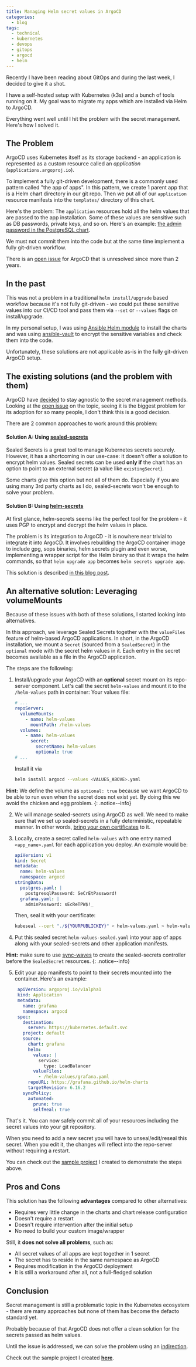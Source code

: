 ```yaml
---
title: Managing Helm secret values in ArgoCD
categories:
  - blog
tags:
  - technical
  - kubernetes
  - devops
  - gitops
  - argocd
  - helm
---
```


Recently I have been reading about GitOps and during the last week, I decided to give it a shot.

I have a self-hosted setup with Kubernetes (k3s) and a bunch of tools running on it. 
My goal was to migrate my apps which are installed via Helm to ArgoCD.

Everything went well until I hit the problem with the secret management. Here's how I solved it.

## The Problem

ArgoCD uses Kubernetes itself as its storage backend - an application is represented as a custom 
resource called an _application_ (`applications.argoproj.io`).

To implement a fully git-driven development, there is a commonly used pattern called
"the app of apps". In this pattern, we create 1 parent app that is a Helm chart directory in our git repo. 
Then we put all of our `application` resource manifests into the `templates/` directory of this chart.

Here's the problem: The `application` resources hold all the helm values that are passed to the app installation.
Some of these values are sensitive such as DB passwords, private keys, and so on. Here's an example:
[the admin password in the PostgreSQL chart](https://github.com/bitnami/charts/tree/master/bitnami/postgresql#postgresql-parameters).

We must not commit them into the code but at the same time implement a fully git-driven workflow.

There is an [open issue](https://github.com/argoproj/argo-cd/issues/1786) for ArgoCD that is unresolved since
more than 2 years.

## In the past

This was not a problem in a traditional `helm install/upgrade` based workflow because it's not fully
git-driven - we could put these sensitive values into our CI/CD tool and pass them via `--set` or `--values`
flags on install/upgrade. 

In my personal setup, I was using 
[Ansible Helm module](https://docs.ansible.com/ansible/latest/collections/kubernetes/core/helm_module.html) 
to install the charts and was using 
[ansible-vault](https://docs.ansible.com/ansible/latest/user_guide/vault.html) 
to encrypt the sensitive variables and check them into the code.

Unfortunately, these solutions are not applicable as-is in the fully git-driven ArgoCD setup.

## The existing solutions (and the problem with them)

ArgoCD have [decided](https://argoproj.github.io/argo-cd/operator-manual/secret-management/) 
to stay agnostic to the secret management methods. 
Looking at the [open issue](https://github.com/argoproj/argo-cd/issues/1786) on the topic,
seeing it is the biggest problem for its adoption for so many people, 
I don't think this is a good decision.

There are 2 common approaches to work around this problem:

#### Solution A: Using [sealed-secrets](https://github.com/bitnami-labs/sealed-secrets)
Sealed Secrets is a great tool to manage Kubernetes secrets securely.
However, it has a shortcoming in our use-case: it doesn't offer a solution to encrypt helm values.
Sealed secrets can be used **only if** the chart has an option to point to an 
external secret (a value like `existingSecret`).

Some charts give this option but not all of them do. 
Especially if you are using many 3rd party charts as I do, 
sealed-secrets won't be enough to solve your problem.

#### Solution B: Using [helm-secrets](https://github.com/jkroepke/helm-secrets)

At first glance, helm-secrets seems like the perfect tool for the problem - it uses PGP to
encrypt and decrypt the helm values in place.

The problem is its integration to ArgoCD - it is nowhere near trivial to integrate it into ArgoCD.
It involves rebuilding the ArgoCD container image to include gpg, sops binaries, helm secrets plugin
and even worse, implementing a wrapper script for the Helm binary so that it wraps the helm
commands, so that `helm upgrade app` becomes `helm secrets upgrade app`.

This solution is described [in this blog post](https://hackernoon.com/how-to-handle-kubernetes-secrets-with-argocd-and-sops-r92d3wt1).

## An alternative solution: Leveraging volumeMounts

Because of these issues with both of these solutions, I started looking into alternatives.

In this approach, we leverage Sealed Secrets together with the `valueFiles` feature of 
helm-based ArgoCD applications. In short, in the ArgoCD installation, we mount a `Secret` 
(sourced from a `SealedSecret`) in the `optional` mode with the secret helm values in it. 
Each entry in the secret becomes available as a file in the ArgoCD application.

The steps are the following:

1. Install/upgrade your ArgoCD with an **optional** secret mount on its repo-server component. 
   Let's call the secret `helm-values` and mount it to the `/helm-values` path in container:
   Your values file:
   ```yaml
   # ...
   repoServer:
     volumeMounts:
       - name: helm-values
         mountPath: /helm-values
     volumes:
       - name: helm-values
         secret:
           secretName: helm-values
           optional: true
   # ...
   ```
   Install it via 
   ```bash
   helm install argocd --values <VALUES_ABOVE>.yaml
   ```
   
**Hint:** We define the volume as `optional: true` because we want ArgoCD to be able to run even when
the secret does not exist yet. By doing this we avoid the chicken and egg problem.
{: .notice--info}

2. We will manage sealed-secrets using ArgoCD as well. We need to make sure 
   that we set up sealed-secrets in a fully deterministic, repeatable manner. In other words, 
   [bring your own certificates](https://github.com/bitnami-labs/sealed-secrets/blob/main/docs/bring-your-own-certificates.md) to it.

3. Locally, create a secret called `helm-values` with one entry named `<app_name>.yaml` for each 
   application you deploy. An example would be:
   ```yaml
   apiVersion: v1
   kind: Secret
   metadata:
     name: helm-values
     namespace: argocd
   stringData:
     postgres.yaml: |
       postgresqlPassword: SeCrEtPassword!
     grafana.yaml: |
       adminPassword: sEcReTPW$!_
   ```
   
   Then, seal it with your certificate:
   ```bash
   kubeseal --cert "./${YOURPUBLICKEY}" < helm-values.yaml > helm-values-sealed.yaml
   ```

4. Put this sealed secret `helm-values-sealed.yaml` into your app of apps 
   along with your sealed-secrets and other application manifests.


**Hint:** make sure to use [sync-waves](https://argoproj.github.io/argo-cd/user-guide/sync-waves/) 
to create the sealed-secrets controller before the `SealedSecret` resources.
{: .notice--info}

5. Edit your app manifests to point to their secrets mounted into the container. Here's an example:
   ```yaml
    apiVersion: argoproj.io/v1alpha1
    kind: Application
    metadata:
      name: grafana
      namespace: argocd
    spec:
      destination:
        server: https://kubernetes.default.svc
      project: default
      source:
        chart: grafana
        helm:
          values: |
            service:
              type: LoadBalancer
          valueFiles:
            - /helm-values/grafana.yaml
        repoURL: https://grafana.github.io/helm-charts
        targetRevision: 6.16.2
      syncPolicy:
        automated:
          prune: true
          selfHeal: true
   ```

That's it. You can now safely commit all of your resources including the secret values
into your git repository.

When you need to add a new secret you will have to unseal/edit/reseal this secret.
When you edit it, the changes will reflect into the repo-server without requiring a restart.

You can check out the [sample project](https://github.com/utkuozdemir/argocd-helm-secret-values-example) I created to demonstrate the steps above.

## Pros and Cons

This solution has the following **advantages** compared to other alternatives:
- Requires very little change in the charts and chart release configuration
- Doesn't require a restart
- Doesn't require intervention after the initial setup
- No need to build your custom image/wrapper

Still, it **does not solve all problems**, such as:
- All secret values of all apps are kept together in 1 secret
- The secret has to reside in the same namespace as ArgoCD
- Requires modification in the ArgoCD deployment
- It is still a workaround after all, not a full-fledged solution

## Conclusion

Secret management is still a problematic topic in the Kubernetes ecosystem - there are many
approaches but none of them has become the defacto standard yet.

Probably because of that ArgoCD does not offer a clean solution for the secrets passed as helm values.

Until the issue is addressed, we can solve the problem using an 
[indirection](https://en.wikipedia.org/wiki/Fundamental_theorem_of_software_engineering).

Check out the sample project I created **[here](https://github.com/utkuozdemir/argocd-helm-secret-values-example)**.
